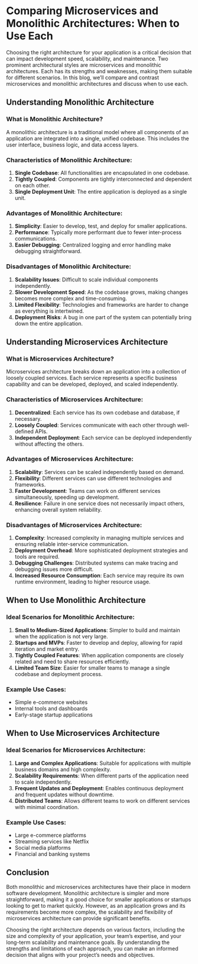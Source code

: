 # Comparing Microservices and Monolithic Architectures: When to Use Each

Choosing the right architecture for your application is a critical decision that can impact development speed, scalability, and maintenance. Two prominent architectural styles are microservices and monolithic architectures. Each has its strengths and weaknesses, making them suitable for different scenarios. In this blog, we’ll compare and contrast microservices and monolithic architectures and discuss when to use each.

## Understanding Monolithic Architecture

### What is Monolithic Architecture?

A monolithic architecture is a traditional model where all components of an application are integrated into a single, unified codebase. This includes the user interface, business logic, and data access layers.

### Characteristics of Monolithic Architecture:

1. **Single Codebase**: All functionalities are encapsulated in one codebase.
2. **Tightly Coupled**: Components are tightly interconnected and dependent on each other.
3. **Single Deployment Unit**: The entire application is deployed as a single unit.

### Advantages of Monolithic Architecture:

1. **Simplicity**: Easier to develop, test, and deploy for smaller applications.
2. **Performance**: Typically more performant due to fewer inter-process communications.
3. **Easier Debugging**: Centralized logging and error handling make debugging straightforward.

### Disadvantages of Monolithic Architecture:

1. **Scalability Issues**: Difficult to scale individual components independently.
2. **Slower Development Speed**: As the codebase grows, making changes becomes more complex and time-consuming.
3. **Limited Flexibility**: Technologies and frameworks are harder to change as everything is intertwined.
4. **Deployment Risks**: A bug in one part of the system can potentially bring down the entire application.

## Understanding Microservices Architecture

### What is Microservices Architecture?

Microservices architecture breaks down an application into a collection of loosely coupled services. Each service represents a specific business capability and can be developed, deployed, and scaled independently.

### Characteristics of Microservices Architecture:

1. **Decentralized**: Each service has its own codebase and database, if necessary.
2. **Loosely Coupled**: Services communicate with each other through well-defined APIs.
3. **Independent Deployment**: Each service can be deployed independently without affecting the others.

### Advantages of Microservices Architecture:

1. **Scalability**: Services can be scaled independently based on demand.
2. **Flexibility**: Different services can use different technologies and frameworks.
3. **Faster Development**: Teams can work on different services simultaneously, speeding up development.
4. **Resilience**: Failure in one service does not necessarily impact others, enhancing overall system reliability.

### Disadvantages of Microservices Architecture:

1. **Complexity**: Increased complexity in managing multiple services and ensuring reliable inter-service communication.
2. **Deployment Overhead**: More sophisticated deployment strategies and tools are required.
3. **Debugging Challenges**: Distributed systems can make tracing and debugging issues more difficult.
4. **Increased Resource Consumption**: Each service may require its own runtime environment, leading to higher resource usage.

## When to Use Monolithic Architecture

### Ideal Scenarios for Monolithic Architecture:

1. **Small to Medium-Sized Applications**: Simpler to build and maintain when the application is not very large.
2. **Startups and MVPs**: Faster to develop and deploy, allowing for rapid iteration and market entry.
3. **Tightly Coupled Features**: When application components are closely related and need to share resources efficiently.
4. **Limited Team Size**: Easier for smaller teams to manage a single codebase and deployment process.

### Example Use Cases:

- Simple e-commerce websites
- Internal tools and dashboards
- Early-stage startup applications

## When to Use Microservices Architecture

### Ideal Scenarios for Microservices Architecture:

1. **Large and Complex Applications**: Suitable for applications with multiple business domains and high complexity.
2. **Scalability Requirements**: When different parts of the application need to scale independently.
3. **Frequent Updates and Deployment**: Enables continuous deployment and frequent updates without downtime.
4. **Distributed Teams**: Allows different teams to work on different services with minimal coordination.

### Example Use Cases:

- Large e-commerce platforms
- Streaming services like Netflix
- Social media platforms
- Financial and banking systems

## Conclusion

Both monolithic and microservices architectures have their place in modern software development. Monolithic architecture is simpler and more straightforward, making it a good choice for smaller applications or startups looking to get to market quickly. However, as an application grows and its requirements become more complex, the scalability and flexibility of microservices architecture can provide significant benefits.

Choosing the right architecture depends on various factors, including the size and complexity of your application, your team’s expertise, and your long-term scalability and maintenance goals. By understanding the strengths and limitations of each approach, you can make an informed decision that aligns with your project’s needs and objectives.
